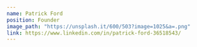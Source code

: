 ```yaml
---
name: Patrick Ford
position: Founder
image_path: "https://unsplash.it/600/503?image=1025&a=.png"
link: https://www.linkedin.com/in/patrick-ford-36518543/
---
```

